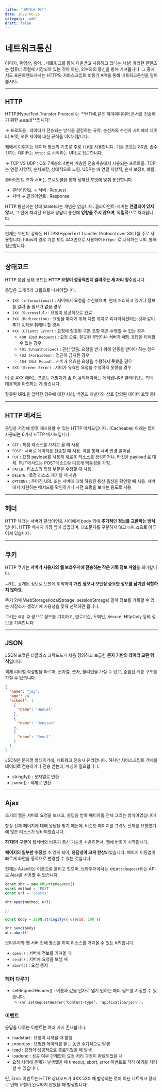 ```yaml
---
title: '네트워크 통신'
date: 2022-06-25
category: 'web'
draft: false
---
```


# 네트워크통신

이미지, 동영상, 음악... 네트워크를 통해 다운받고 사용하고 있다는 사실! 이러한 콘텐츠는 컴퓨터 로컬에 저장되어 있는 것이 아닌, 외부와의 통신을 통해 가져옵니다. 그 중에서도 프론트엔드에서는 HTTP와 자바스크립트 비동기 API를 통해 네트워크통신을 알아봅시다.

---

## HTTP

HTTP(HyperText Transfer Protocol)는 **HTML같은 하이퍼미디어 문서를 전송하기 위한 `프로토콜`**입니다!

→ 프로토콜 : 데이터가 전송되는 방식을 결정하는 규약. 송신자와 수신자 사이에서 데이터 포맷, 오류 제어에 대한 규칙을 이야기합니다.

웹에서 이뤄지는 데이터 통신의 기초로 주로 `TCP`를 사용합니다. 기본 포트는 80번, 송수신하는 데이터는 `http:` 로 시작하는 URL로 접근합니다.

→ TCP VS UDP : OSI 7계층의 4번째 계층인 전송계층에서 사용되는 프로토콜. TCP는 연결 지향적, 순서보장, 상대적으로 느림. UDP는 비 연결 지향적, 순서 보장X, 빠름.

클라이언트 측과 서버는 프로토콜을 통해 정해진 포맷에 맞춰 통신합니다.

- 클라이언트 → 서버 : Request
- 서버 → 클라이언트 : Response

HTTP 통신에는 상태(state)라는 개념은 없습니다. 클라이언트-서버는 **연결되어 있지 않고**, 그 전에 처리된 요청과 응답이 통신에 **영향을 주지 않으며**, 독**립적**으로 처리됩니다.

---

현재는 보안이 강화된 HTTPS(HyperText Transfer Protocol over SSL)를 주로 사용합니다. https의 경우 기본 포트 443번으로 사용하며 `https:` 로 시작하는 URL 통해 접근합니다.

---

## 상태코드

HTTP 응답 상태 코드는 **HTTP 요청이 성공적인지 알려주는 세 자리 정수**입니다.

응답은 크게 5개 그룹으로 나뉘어집니다.

- `1XX (informational)` : 서버에서 요청을 수신했으며, 현재 처리하고 있거나 정보를 알려 줄 필요가 없을 경우
- `2XX (Successful)` : 요청이 성공적으로 완료
- `3XX (Redirection)` : 요청을 마치기 위해 다른 위치로 리다이렉션하는 것과 같이 추가 동작을 취해야 할 경우
- `4XX (Clientt Error)` : 요청에 잘못된 구문 포함 혹은 수행할 수 없는 경우
  - `400 (Bad Request)` : 요청 오류. 잘못된 문법이나 서버가 해당 응답을 이해할 수 없는 경우
  - `401 (Unauthorized)` : 권한 없음. 요청을 받기 위해 인증을 받아야 하는 경우
  - `403 (Forbidden)` : 접근이 금지된 경우
  - `404 (Not Found)` : 서버가 유효한 요청을 수행하지 못했을 경우
- `5XX (Server Error)` : 서버가 유효한 요청을 수행하지 못했을 경우

이 중 4XX 에러는 프론트 개발자가 좀 더 유의해야하는 에러입니다! 클라이언트 측의 대응책을 마련하는 게 좋습니다.

잘못된 URL을 입력한 경우에 대한 처리, 백엔드 개발자와 상호 합의된 데이터 포맷 등!

---

## HTTP 메서드

응답을 저장해 향후 재사용할 수 있는 HTTP 메서드입니다. (Cacheable) 아래는 많이 사용되는 6가지 HTTP 메서드입니다.

- `GET` : 특정 리소스를 가지고 올 때 사용
- `POST` : 서버로 데이터를 전송할 때 사용. 이를 통해 서버 변경 일어남.
- `PUT` : 요청 payload를 사용해 새로운 리소스를 생성하거나, 타깃을 payload 로 대체. PUT메서드는 POST메소드랑 다르게 멱등성을 가짐.
- `PATCH` : 리소스의 특정 부분을 수정할 때 사용.
- `DELETE` : 특정 리소스 제거할 때 사용
- `OPTIONS` : 주어진 URL 또는 서버에 대해 허용된 통신 옵션을 확인할 때 사용. 서버에서 지원하는 메서드를 확인하거나 사전 요펑을 보내는 용도로 사용

---

## 헤더

HTTP 헤더는 서버와 클라이언트 사이에서 body 외에 **추가적인 정보를 교환하는 방식**입니다. HTTP 메시지 가장 앞에 삽입되며, 대소문자를 구분하지 않고 `이름:값`으로 이루어져 있습니다.

---

## 쿠키

HTTP 쿠키는 **서버가 사용자의 웹 브라우저에 전송하는 작은 기록 정보 파일**을 의미합니다.

쿠키는 공개된 정보로 보안에 취약하여 **개인** **정보나 보안상 중요한 정보를 담기엔 적합하지 않아요**.

쿠키 외에 WebStorage(localStroage, sessionStroage) 같이 정보를 기록할 수 있는 저장소가 생겼기에 사용성을 맞춰 선택하면 됩니다.

쿠키는 `이름-값` 쌍으로 정보를 기록하고, 만료기간, 도메인, Secure, HttpOnly 등의 정보를 기록합니다.

---

## JSON

JSON 포맷은 더글라스 크락포드가 처음 정의하고 보급한 **문자 기반의 데이터 교환 형식**입니다.

객체 리터럴 작성법을 따르며, 문자열, 숫자, 불리언을 가질 수 있고, 중첩된 계층 구조를 가질 수 있습니다.

```json
{
  "name": "joy",
  "age": 24,
  "school": [
    {
      "name": "Hanuel"
    },
    {
      "name": "Dongsan"
    },
    {
      "name": "Seoul"
    }
  ]
}
```

JSON은 문자열 형태이기에, 네트워크 전송시 유리합니다. 하지만 자바스크립트 객체를 데이터로 전송하거나 전송 받는데, 파싱이 필요합니다.

- stringfy() : 문자열로 변환
- parse() : 객체로 변환

---

## Ajax

초기의 웹은 서버로 요청을 보내고, 응답을 받아 페이지를 전체 그리는 방식이었습니다!

항상 전체 페이지에 대해 응답을 받기 때문에, 비슷한 페이지를 그려도 전체를 요청했기에 많은 리소스가 낭비되었습니다.

**하지만!** 구글이 웹서버와 비동기 통신 기술을 사용하면서, 웹에 변화가 시작됩니다.

**페이지의 일부만 수정**할 수 있게 되어, **응답성이 크게 향상**되었습니다. 페이지 이동없이 빠르게 화면을 동적으로 변경할 수 있는 것입니다!

현재는 AJax라는 이름으로 불리고 잇으며, 브라우저에서는 `XMLHttpRequest`라는 API로 Ajax를 사용할 수 있습니다.

```jsx
const xhr = new XMLHttpRequest()
const method = 'POST'
const url = '/posts'

xhr.open(method, url)

// ----------------

const body = JSON.stringify({ userId: 100 })

xhr.send(body)
xhr.abort()
```

브라우저와 웹 서버 간에 통신을 하여 리소스를 가져올 수 있는 API입니다.

- `open()` : 서버에 정보를 가져올 때
- `send()` : 서버에 요청을 보낼 때
- `abort()` : 요청 중지

### 헤더 다루기

- setRequestHeader() : 이름과 값을 인자로 넘겨 원하는 헤더 필드를 지정할 수 있습니다.
  - `xhr.setRequestHeader(’Content-Type’, ‘application/json’);`

### 이벤트

응답을 다루는 이벤트는 여러 가지 존재합니다.

- loadstart : 요청이 시작될 때 발생
- progress : 요청한 데이터를 받는 동안 주기적으로 발생
- load : 요청이 성공적으로 종료되었을 때 발생
- loadend : 성공 여부 관계없이 요청 처리 과정이 완료되었을 때
- 요청 처리에 문제가 발생했을 때 timeout, abort, error 이벤트로 각각 예외를 처리할 수 있습니다.

단, Error 이벤트는 HTTP 상태코드가 4XX 5XX 때 발생하는 것이 아닌 네트워크 장애로 인해 요청이 완료되지 않았을 때 발생합니다!
